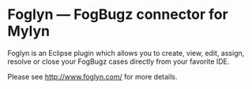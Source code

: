 # Foglyn &mdash; FogBugz connector for Mylyn

Foglyn is an Eclipse plugin which allows you to create, view, edit, assign, resolve or close your FogBugz cases directly from your favorite IDE.

Please see http://www.foglyn.com/ for more details.
